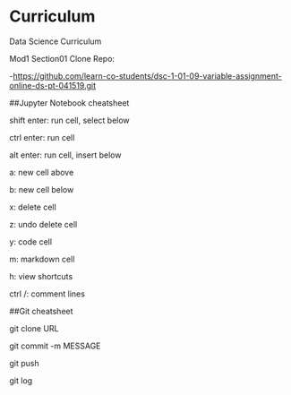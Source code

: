 # Curriculum
Data Science Curriculum

Mod1 Section01 Clone Repo:

-https://github.com/learn-co-students/dsc-1-01-09-variable-assignment-online-ds-pt-041519.git

##Jupyter Notebook cheatsheet

shift enter: run cell, select below

ctrl enter: run cell

alt enter: run cell, insert below

a: new cell above

b: new cell below

x: delete cell

z: undo delete cell

y: code cell

m: markdown cell

h: view shortcuts

ctrl /: comment lines


##Git cheatsheet

git clone URL

git commit -m MESSAGE

git push

git log
